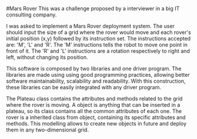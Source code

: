 #Mars Rover
This was a challenge proposed by a interviewer in a big IT consulting company.


I was asked to implement a Mars Rover deployment system. The user should input the size of a grid where the rover would move and each rover's initial position (x,y) followed by its instruction set. The instructions accepted are: 'M', 'L' and 'R'. The 'M' instructions tells the robot to move one point in front of it. The 'R' and 'L' instructions are a rotation respectively to right and left, without changing its position.


This software is composed by two libraries and one driver program. The libraries are made using using good programming practices, allowing better software maintainability, scalability and readability. With this construction, these libraries can be easily integrated with any driver program.


The Plateau class contains the attributes and methods related to the grid where the rover is moving. A object is anything that can be inserted in a plateau, so its class contains all the common attributes of each one. The rover is a inherited class from object, containing its specific attributes and methods. This modelling allows to create new objects in future and deploy them in any two-dimensional grid.
